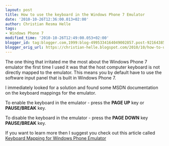 ```yaml
---
layout: post
title: How to use the keyboard in the Windows Phone 7 Emulator
date: '2010-10-26T12:36:00.013+02:00'
author: Christian Resma Helle
tags:
- Windows Phone 7
modified_time: '2010-10-26T12:49:00.053+02:00'
blogger_id: tag:blogger.com,1999:blog-4995334164049002857.post-9216438525601233997
blogger_orig_url: https://christian-helle.blogspot.com/2010/10/how-to-use-keyboard-in-windows-phone-7.html
---
```


The one thing that irritated me the most about the Windows Phone 7 emulator the first time I used it was that the host computer keyboard is not directly mapped to the emulator. This means you by default have to use the software input panel that is built in Windows Phone 7.

I immediately looked for a solution and found some MSDN documentation on the keyboard mappings for the emulator.  

To enable the keyboard in the emulator - press the **PAGE UP** key or **PAUSE/BREAK** key.  

To disable the keyboard in the emulator - press the **PAGE DOWN** key **PAUSE/BREAK** key.  

If you want to learn more then I suggest you check out this article called [Keyboard Mapping for Windows Phone Emulator](http://msdn.microsoft.com/en-us/library/ff754352.aspx)